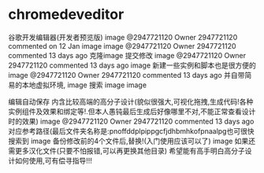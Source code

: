 # chromedeveditor
谷歌开发编辑器(开发者预览版)
image
 @2947721120
  Owner
2947721120 commented on 12 Jan
image
image
 @2947721120
  Owner
2947721120 commented 13 days ago
克隆image
提交修改
image
 @2947721120
  Owner
2947721120 commented 13 days ago
image
新建一些实例和脚本也是很方便的
image
 @2947721120
  Owner
2947721120 commented 13 days ago
并自带简易的本地虚拟环境,
image
搜索
image
image

编辑自动保存
内含比较高端的高分子设计(貌似很强大,可视化拖拽,生成代码!各种实例组件及效果和绑定等!.但本人愚钝最后生成后好像哪里不对,不能正常查看设计时的效果)
image
 @2947721120
  Owner
2947721120 commented 13 days ago
对应参考路径(最后文件夹名称是:pnoffddplpippgcfjdhbmhkofpnaalpg也可很快搜索到
image
备份修改前的4个文件后,替换!(入门使用应该可以了)
image
如果还需更多汉化文件(只要不怕报错,可以再更换其他目录)
希望能有高手明白高分子设计如何使用,可有偿寻指导!!!
